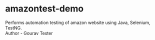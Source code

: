 # amazontest-demo
Performs automation testing of amazon website using Java, Selenium, TestNG.
<br>
Author - Gourav Tester
